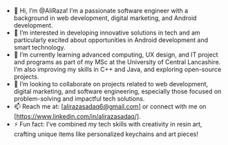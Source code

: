 - 👋 Hi, I’m @AliRaza! I’m a passionate software engineer with a background in web development, digital marketing, and Android development.
- 👀 I’m interested in developing innovative solutions in tech and am particularly excited about opportunities in Android development and smart technology.
- 🌱 I’m currently learning advanced computing, UX design, and IT project and programs as part of my MSc at the University of Central Lancashire. I’m also improving my skills in C++ and Java, and exploring open-source projects.
- 💼 I’m looking to collaborate on projects related to web development, digital marketing, and software engineering, especially those focused on problem-solving and impactful tech solutions.
- 📫 Reach me at: [alirazasadaq6@gmail.com] or connect with me on [https://www.linkedin.com/in/alirazasadaq/].
- ⚡ Fun fact: I’ve combined my tech skills with creativity in resin art, crafting unique items like personalized keychains and art pieces!

<!---
Alirazasadaq6/Alirazasadaq6 is a ✨ special ✨ repository because its `README.md` (this file) appears on your GitHub profile.
You can click the Preview link to take a look at your changes.
--->
